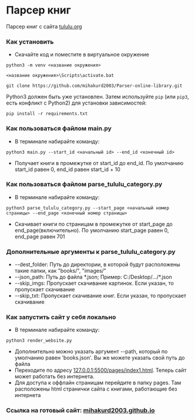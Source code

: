# Парсер книг

Парсер книг с сайта [tululu.org](https://tululu.org)

### Как установить

- Скачайте код и поместите в виртуальное окружение
```
python3 -m venv <название окружения>
```
```
<название окружения>\Scripts\activate.bat
```
```
git clone https://github.com/mihakurd2003/Parser-online-library.git
```

Python3 должен быть уже установлен. 
Затем используйте `pip` (или `pip3`, есть конфликт с Python2) для установки зависимостей:
```
pip install -r requirements.txt
```
### Как пользоваться файлом main.py
- В терминале набирайте команду:
```
python3 main.py --start_id <начальный id> --end_id <конечный id>
```
- Получает книги в промежутке от start_id до end_id. По умолчанию start_id равен 0, end_id равен start_id + 10
### Как пользоваться файлом parse_tululu_category.py
- В терминале набирайте команду:
```
python3 parse_tululu_category.py --start_page <начальный номер страницы> --end_page <конечный номер страницы>
```
- Скачивает книги по страницам в промежутке от start_page до end_page(включительно). По умолчанию start_page равен 0, end_page равен 701
### Дополнительные аргументы к parse_tululu_category.py
- --dest_folder: Путь до директории, в которой будут расположены такие папки, как "books/", "images/"
- --json_path: Путь до файла *.json; Пример: C:/Desktop/.../\*.json
- --skip_imgs: Пропускает скачивание картинок. Если указан, то пропускает скачивание
- --skip_txt: Пропускает скачивание книг. Если указан, то пропускает скачивание
### Как запустить сайт у себя локально

- В терминале набирайте команду:
```
python3 render_website.py
```
- Дополнительно можно указать аргумент --path, который по умолчанию равен 'books.json'. Вы же можете указать свой путь до файла
- Переходите по адресу [127.0.0.1:5500/pages/index1.html](http://127.0.0.1:5500/pages/index1.html). Теперь сайт может работать без интернета.
- Для доступа к оффлайн страницам перейдите в папку pages. Там расположены html странички сайта с книгами, работающие без интернета
### Ссылка на готовый сайт: [mihakurd2003.github.io](https://mihakurd2003.github.io/Parser-online-library/pages/index1.html)